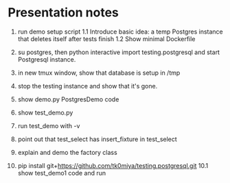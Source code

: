 # Presentation notes

1. run demo setup script
1.1 Introduce basic idea: a temp Postgres instance that deletes itself after tests finish
1.2 Show minimal Dockerfile
 
2. su postgres, then python interactive import testing.postgresql and start Postgresql instance.
3. in new tmux window, show that database is setup in /tmp
4. stop the testing instance and show that it's gone.

5. show demo.py PostgresDemo code
6. show test_demo.py
7. run test_demo with -v

8. point out that test_select has insert_fixture in test_select
9. explain and demo the factory class
10. pip install git+https://github.com/tk0miya/testing.postgresql.git
10.1 show test_demo1 code and run

